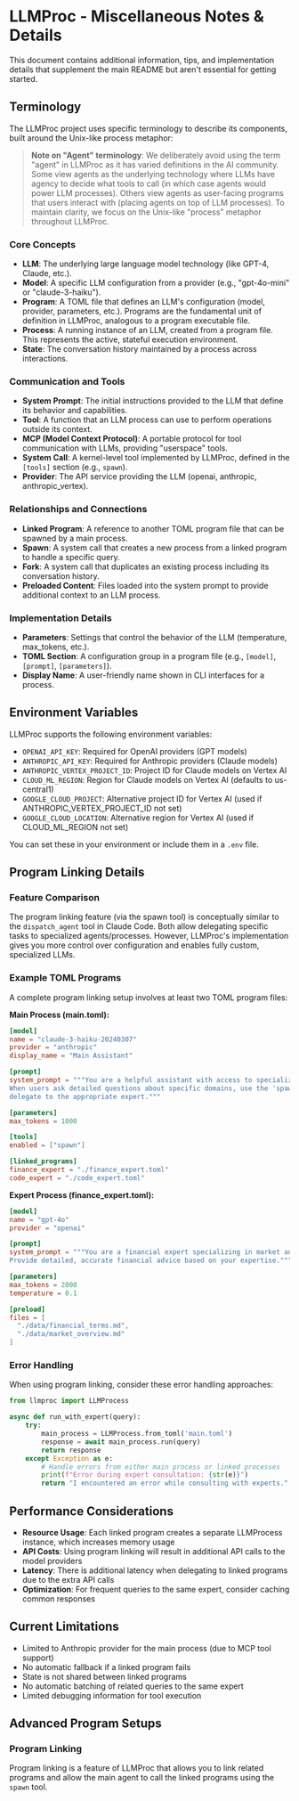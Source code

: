 # LLMProc - Miscellaneous Notes & Details

This document contains additional information, tips, and implementation details that supplement the main README but aren't essential for getting started.

## Terminology

The LLMProc project uses specific terminology to describe its components, built around the Unix-like process metaphor:

> **Note on "Agent" terminology**: We deliberately avoid using the term "agent" in LLMProc as it has varied definitions in the AI community. Some view agents as the underlying technology where LLMs have agency to decide what tools to call (in which case agents would power LLM processes). Others view agents as user-facing programs that users interact with (placing agents on top of LLM processes). To maintain clarity, we focus on the Unix-like "process" metaphor throughout LLMProc.

### Core Concepts

- **LLM**: The underlying large language model technology (like GPT-4, Claude, etc.).
- **Model**: A specific LLM configuration from a provider (e.g., "gpt-4o-mini" or "claude-3-haiku").
- **Program**: A TOML file that defines an LLM's configuration (model, provider, parameters, etc.). Programs are the fundamental unit of definition in LLMProc, analogous to a program executable file.
- **Process**: A running instance of an LLM, created from a program file. This represents the active, stateful execution environment.
- **State**: The conversation history maintained by a process across interactions.

### Communication and Tools

- **System Prompt**: The initial instructions provided to the LLM that define its behavior and capabilities.
- **Tool**: A function that an LLM process can use to perform operations outside its context.
- **MCP (Model Context Protocol)**: A portable protocol for tool communication with LLMs, providing "userspace" tools.
- **System Call**: A kernel-level tool implemented by LLMProc, defined in the `[tools]` section (e.g., `spawn`).
- **Provider**: The API service providing the LLM (openai, anthropic, anthropic_vertex).

### Relationships and Connections

- **Linked Program**: A reference to another TOML program file that can be spawned by a main process.
- **Spawn**: A system call that creates a new process from a linked program to handle a specific query.
- **Fork**: A system call that duplicates an existing process including its conversation history.
- **Preloaded Content**: Files loaded into the system prompt to provide additional context to an LLM process.

### Implementation Details

- **Parameters**: Settings that control the behavior of the LLM (temperature, max_tokens, etc.).
- **TOML Section**: A configuration group in a program file (e.g., `[model]`, `[prompt]`, `[parameters]`).
- **Display Name**: A user-friendly name shown in CLI interfaces for a process.

## Environment Variables

LLMProc supports the following environment variables:

- `OPENAI_API_KEY`: Required for OpenAI providers (GPT models)
- `ANTHROPIC_API_KEY`: Required for Anthropic providers (Claude models)
- `ANTHROPIC_VERTEX_PROJECT_ID`: Project ID for Claude models on Vertex AI
- `CLOUD_ML_REGION`: Region for Claude models on Vertex AI (defaults to us-central1)
- `GOOGLE_CLOUD_PROJECT`: Alternative project ID for Vertex AI (used if ANTHROPIC_VERTEX_PROJECT_ID not set)
- `GOOGLE_CLOUD_LOCATION`: Alternative region for Vertex AI (used if CLOUD_ML_REGION not set)

You can set these in your environment or include them in a `.env` file.

## Program Linking Details

### Feature Comparison

The program linking feature (via the spawn tool) is conceptually similar to the `dispatch_agent` tool in Claude Code. Both allow delegating specific tasks to specialized agents/processes. However, LLMProc's implementation gives you more control over configuration and enables fully custom, specialized LLMs.

### Example TOML Programs

A complete program linking setup involves at least two TOML program files:

**Main Process (main.toml):**
```toml
[model]
name = "claude-3-haiku-20240307"
provider = "anthropic"
display_name = "Main Assistant"

[prompt]
system_prompt = """You are a helpful assistant with access to specialized experts.
When users ask detailed questions about specific domains, use the 'spawn' tool to
delegate to the appropriate expert."""

[parameters]
max_tokens = 1000

[tools]
enabled = ["spawn"]

[linked_programs]
finance_expert = "./finance_expert.toml"
code_expert = "./code_expert.toml"
```

**Expert Process (finance_expert.toml):**
```toml
[model]
name = "gpt-4o"
provider = "openai"

[prompt]
system_prompt = """You are a financial expert specializing in market analysis and investment strategies.
Provide detailed, accurate financial advice based on your expertise."""

[parameters]
max_tokens = 2000
temperature = 0.1

[preload]
files = [
  "./data/financial_terms.md",
  "./data/market_overview.md"
]
```

### Error Handling

When using program linking, consider these error handling approaches:

```python
from llmproc import LLMProcess

async def run_with_expert(query):
    try:
        main_process = LLMProcess.from_toml('main.toml')
        response = await main_process.run(query)
        return response
    except Exception as e:
        # Handle errors from either main process or linked processes
        print(f"Error during expert consultation: {str(e)}")
        return "I encountered an error while consulting with experts."
```

## Performance Considerations

- **Resource Usage**: Each linked program creates a separate LLMProcess instance, which increases memory usage
- **API Costs**: Using program linking will result in additional API calls to the model providers
- **Latency**: There is additional latency when delegating to linked programs due to the extra API calls
- **Optimization**: For frequent queries to the same expert, consider caching common responses

## Current Limitations

- Limited to Anthropic provider for the main process (due to MCP tool support)
- No automatic fallback if a linked program fails
- State is not shared between linked programs
- No automatic batching of related queries to the same expert
- Limited debugging information for tool execution

## Advanced Program Setups


### Program Linking

Program linking is a feature of LLMProc that allows you to link related programs and allow the main agent to call the linked programs using the `spawn` tool.